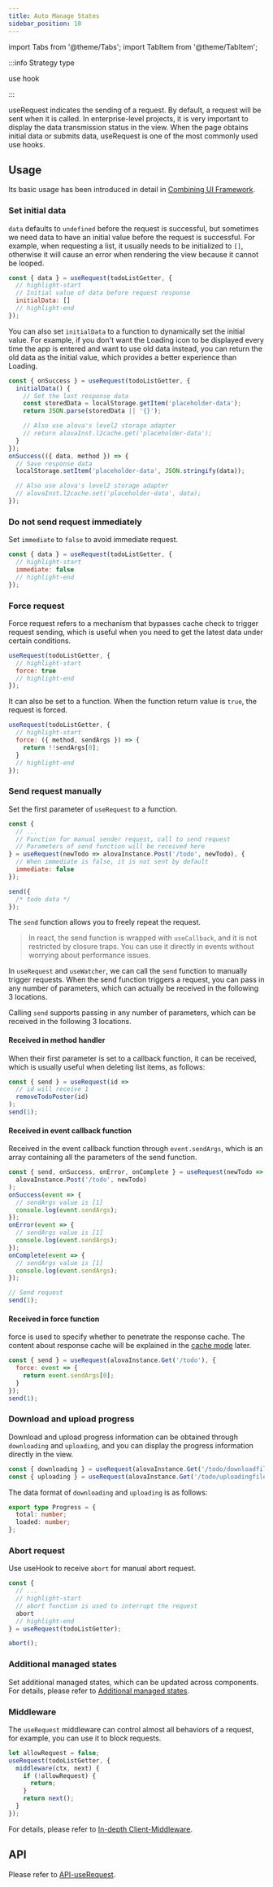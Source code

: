 ```yaml
---
title: Auto Manage States
sidebar_position: 10
---
```


import Tabs from '@theme/Tabs';
import TabItem from '@theme/TabItem';

:::info Strategy type

use hook

:::

useRequest indicates the sending of a request. By default, a request will be sent when it is called. In enterprise-level projects, it is very important to display the data transmission status in the view. When the page obtains initial data or submits data, useRequest is one of the most commonly used use hooks.

## Usage

Its basic usage has been introduced in detail in [Combining UI Framework](/tutorial/getting-started/combine-framework).

### Set initial data

`data` defaults to `undefined` before the request is successful, but sometimes we need data to have an initial value before the request is successful. For example, when requesting a list, it usually needs to be initialized to `[]`, otherwise it will cause an error when rendering the view because it cannot be looped.

```javascript
const { data } = useRequest(todoListGetter, {
  // highlight-start
  // Initial value of data before request response
  initialData: []
  // highlight-end
});
```

You can also set `initialData` to a function to dynamically set the initial value. For example, if you don't want the Loading icon to be displayed every time the app is entered and want to use old data instead, you can return the old data as the initial value, which provides a better experience than Loading.

```js
const { onSuccess } = useRequest(todoListGetter, {
  initialData() {
    // Set the last response data
    const storedData = localStorage.getItem('placeholder-data');
    return JSON.parse(storedData || '{}');

    // Also use alova's level2 storage adapter
    // return alovaInst.l2cache.get('placeholder-data');
  }
});
onSuccess(({ data, method }) => {
  // Save response data
  localStorage.setItem('placeholder-data', JSON.stringify(data));

  // Also use alova's level2 storage adapter
  // alovaInst.l2cache.set('placeholder-data', data);
});
```

### Do not send request immediately

Set `immediate` to `false` to avoid immediate request.

```javascript
const { data } = useRequest(todoListGetter, {
  // highlight-start
  immediate: false
  // highlight-end
});
```

### Force request

Force request refers to a mechanism that bypasses cache check to trigger request sending, which is useful when you need to get the latest data under certain conditions.

```javascript
useRequest(todoListGetter, {
  // highlight-start
  force: true
  // highlight-end
});
```

It can also be set to a function. When the function return value is `true`, the request is forced.

```javascript
useRequest(todoListGetter, {
  // highlight-start
  force: ({ method, sendArgs }) => {
    return !!sendArgs[0];
  }
  // highlight-end
});
```

### Send request manually

Set the first parameter of `useRequest` to a function.

```javascript
const {
  // ...
  // Function for manual sender request, call to send request
  // Parameters of send function will be received here
} = useRequest(newTodo => alovaInstance.Post('/todo', newTodo), {
  // When immediate is false, it is not sent by default
  immediate: false
});

send({
  /* todo data */
});
```

The `send` function allows you to freely repeat the request.

> In react, the send function is wrapped with `useCallback`, and it is not restricted by closure traps. You can use it directly in events without worrying about performance issues.

In `useRequest` and `useWatcher`, we can call the `send` function to manually trigger requests. When the send function triggers a request, you can pass in any number of parameters, which can actually be received in the following 3 locations.

Calling `send` supports passing in any number of parameters, which can be received in the following 3 locations.

#### Received in method handler

When their first parameter is set to a callback function, it can be received, which is usually useful when deleting list items, as follows:

```javascript
const { send } = useRequest(id =>
  // id will receive 1
  removeTodoPoster(id)
);
send(1);
```

#### Received in event callback function

Received in the event callback function through `event.sendArgs`, which is an array containing all the parameters of the send function.

```javascript
const { send, onSuccess, onError, onComplete } = useRequest(newTodo =>
  alovaInstance.Post('/todo', newTodo)
);
onSuccess(event => {
  // sendArgs value is [1]
  console.log(event.sendArgs);
});
onError(event => {
  // sendArgs value is [1]
  console.log(event.sendArgs);
});
onComplete(event => {
  // sendArgs value is [1]
  console.log(event.sendArgs);
});

// Send request
send(1);
```

#### Received in force function

force is used to specify whether to penetrate the response cache. The content about response cache will be explained in the [cache mode](/tutorial/cache/mode) later.

```javascript
const { send } = useRequest(alovaInstance.Get('/todo'), {
  force: event => {
    return event.sendArgs[0];
  }
});
send(1);
```

### Download and upload progress

Download and upload progress information can be obtained through `downloading` and `uploading`, and you can display the progress information directly in the view.

```javascript
const { downloading } = useRequest(alovaInstance.Get('/todo/downloadfile'));
const { uploading } = useRequest(alovaInstance.Get('/todo/uploadingfile'));
```

The data format of `downloading` and `uploading` is as follows:

```ts
export type Progress = {
  total: number;
  loaded: number;
};
```

### Abort request

Use useHook to receive `abort` for manual abort request.

```javascript
const {
  // ...
  // highlight-start
  // abort function is used to interrupt the request
  abort
  // highlight-end
} = useRequest(todoListGetter);

abort();
```

### Additional managed states

Set additional managed states, which can be updated across components. For details, please refer to [Additional managed states](/tutorial/managed-state).

### Middleware

The `useRequest` middleware can control almost all behaviors of a request, for example, you can use it to block requests.

```js
let allowRequest = false;
useRequest(todoListGetter, {
  middleware(ctx, next) {
    if (!allowRequest) {
      return;
    }
    return next();
  }
});
```

For details, please refer to [In-depth Client-Middleware](/tutorial/middleware).

## API

Please refer to [API-useRequest](/api/core-hooks#userequest).
